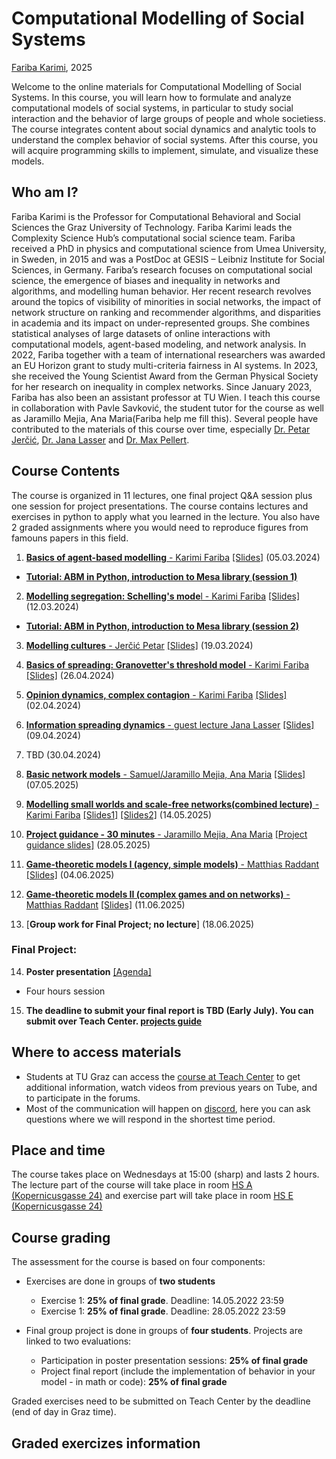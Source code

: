 # Computational Modelling of Social Systems
[Fariba Karimi](https://networkinequality.com/), 2025

Welcome to the online materials for Computational Modelling of Social Systems. In this course, you will learn how to formulate and analyze computational models of social systems, in particular to study social interaction and the behavior of large groups of people and whole societiess. The course integrates content about social dynamics and analytic tools to understand the complex behavior of social systems. After this course, you will acquire programming skills to implement, simulate, and visualize these models.

## Who am I?

Fariba Karimi is the Professor for Computational Behavioral and Social Sciences the Graz University of Technology. Fariba Karimi leads the Complexity Science Hub’s computational social science team. Fariba received a PhD in physics and computational science from Umea University, in Sweden, in 2015 and was a PostDoc at GESIS – Leibniz Institute for Social Sciences, in Germany. Fariba’s research focuses on computational social science, the emergence of biases and inequality in networks and algorithms, and modelling human behavior. Her recent research revolves around the topics of visibility of minorities in social networks, the impact of network structure on ranking and recommender algorithms, and disparities in academia and its impact on under-represented groups. She combines statistical analyses of large datasets of online interactions with computational models, agent-based modeling, and network analysis. In 2022, Fariba together with a team of international researchers was awarded an EU Horizon grant to study multi-criteria fairness in AI systems. In 2023, she received the Young Scientist Award from the German Physical Society for her research on inequality in complex networks. Since January 2023, Fariba has also been an assistant professor at TU Wien. I teach this course in collaboration with Pavle Savković, the student tutor for the course as well as Jaramillo Mejia, Ana Maria(Fariba help me fill this). Several people have contributed to the materials of this course over time, especially [Dr. Petar Jerčić](http://www.petarjercic.com/), [Dr. Jana Lasser](https://janalasser.at/) and [Dr. Max Pellert](https://mpellert.at/).

## Course Contents
The course is organized in 11 lectures, one final project Q&A session plus one session for project presentations. The course contains lectures and exercises in python to apply what you learned in the lecture. You also have 2 graded assignments where you would need to reproduce figures from famouns papers in this field.

1. [**Basics of agent-based modelling** - Karimi Fariba]() [[Slides]]()  (05.03.2024)
- [**Tutorial: ABM in Python, introduction to Mesa library (session 1)**]()

2. [**Modelling segregation: Schelling's mode**l - Karimi Fariba]() [[Slides]]() (12.03.2024)
- [**Tutorial: ABM in Python, introduction to Mesa library (session 2)**]()

3. [**Modelling cultures** - Jerčić Petar]() [[Slides]]() (19.03.2024)

4. [**Basics of spreading: Granovetter's threshold model** - Karimi Fariba]() [[Slides]]()  (26.04.2024)

5. [**Opinion dynamics, complex contagion** - Karimi Fariba]() [[Slides]]()  (02.04.2024)

6. [**Information spreading dynamics** - guest lecture Jana Lasser]() [[Slides]]()  (09.04.2024) 

7. TBD (30.04.2024) 

8. [**Basic network models** - Samuel/Jaramillo Mejia, Ana Maria]() [[Slides]]()  (07.05.2025)

9. [**Modelling small worlds and scale-free networks(combined lecture)** - Karimi Fariba]() [[Slides1]]() [[Slides2]]() (14.05.2025)  

10. [**Project guidance - 30 minutes** - Jaramillo Mejia, Ana Maria]() [[Project guidance slides]]()  (28.05.2025)

11. [**Game-theoretic models I (agency, simple models)** - Matthias Raddant]()  [[Slides]]()  (04.06.2025)

12. [**Game-theoretic models II (complex games and on networks)** - Matthias Raddant]()  [[Slides]]()  (11.06.2025)

13. [**Group work for Final Project; no lecture**] (18.06.2025)

### Final Project:

14. **Poster presentation** [[Agenda]](25.06.2025)
- Four hours session

15. **The deadline to submit your final report is TBD (Early July). You can submit over Teach Center. [projects guide]()**

## Where to access materials

- Students at TU Graz can access the [course at Teach Center](https://tc.tugraz.at/main/course/view.php?id=4384) to get additional information, watch videos from previous years on Tube, and to participate in the forums.
- Most of the communication will happen on [discord](https://discord.gg/9rYVEvzqNe), here you can ask questions where we will respond in the shortest time period.

## Place and time

The course takes place on Wednesdays at 15:00 (sharp) and lasts 2 hours. The lecture part of the course will take place in room [HS A (Kopernicusgasse 24)](https://online.tugraz.at/tug_online/ee/ui/ca2/app/desktop/#/pl/ui/$ctx/ris.einzelRaum?raumKey=4010) and exercise part will take place in room [HS E (Kopernicusgasse 24)](https://online.tugraz.at/tug_online/ee/ui/ca2/app/desktop/#/pl/ui/$ctx/ris.einzelRaum?raumKey=3998)

## Course grading

The assessment for the course is based on four components:

- Exercises are done in groups of **two students**
  - Exercise 1: **25% of final grade**. Deadline: 14.05.2022 23:59
  - Exercise 1: **25% of final grade**. Deadline: 28.05.2022 23:59
  
- Final group project is done in groups of **four students**. Projects are linked to two evaluations:
  - Participation in poster presentation sessions: **25% of final grade**
  - Project final report (include the implementation of behavior in your model - in math or code): **25% of final grade**

Graded exercises need to be submitted on Teach Center by the deadline (end of day in Graz time). 

## Graded exercizes information

